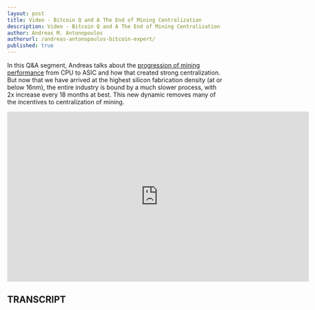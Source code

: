 ```yaml
---
layout: post
title: Video - Bitcoin Q and A The End of Mining Centralization
description: Video - Bitcoin Q and A The End of Mining Centralization
author: Andreas M. Antonopoulos
authorurl: /andreas-antonopoulos-bitcoin-expert/
published: true
---
```


<p>In this Q&A segment, Andreas talks about the <a href="/bitcoin-arbitrage-made-easy-lesson-one/">progression of mining performance</a> from CPU to ASIC and how that created strong centralization. But now that we have arrived at the highest silicon fabrication density (at or below 16nm), the entire industry is bound by a much slower process, with 2x increase every 18 months at best. This new dynamic removes many of the incentives to centralization of mining.</p>

<center><iframe width="700" height="394" src="https://www.youtube.com/embed/2-fUosBOu58?list=PLPQwGV1aLnTsHvzevl9BAUlfsfwFfU7aP" frameborder="0" allowfullscreen></iframe></center>

<h2>TRANSCRIPT</h2>
